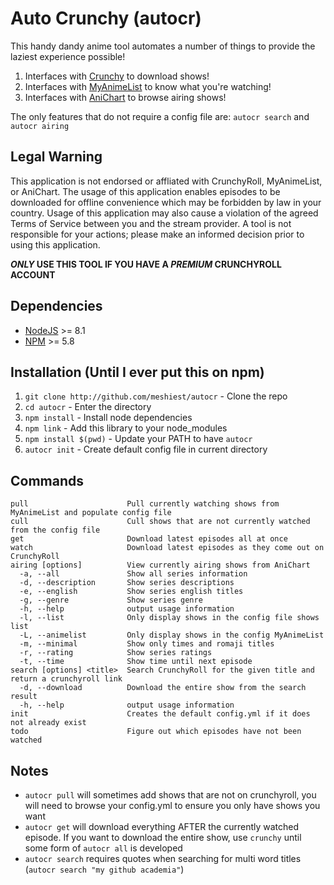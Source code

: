 # Auto Crunchy (autocr)

This handy dandy anime tool automates a number of things to provide the laziest experience possible!

1. Interfaces with [Crunchy](https://github.com/Godzil/Crunchy) to download shows!
2. Interfaces with [MyAnimeList](https://myanimelist.net/) to know what you're watching!
3. Interfaces with [AniChart](http://anichart.net/) to browse airing shows!

The only features that do not require a config file are: `autocr search` and `autocr airing`

## Legal Warning

This application is not endorsed or affliated with CrunchyRoll, MyAnimeList, or AniChart. The usage of this application enables episodes to be downloaded for offline convenience which may be forbidden by law in your country. Usage of this application may also cause a violation of the agreed Terms of Service between you and the stream provider. A tool is not responsible for your actions; please make an informed decision prior to using this application.

***ONLY* USE THIS TOOL IF YOU HAVE A *PREMIUM* CRUNCHYROLL ACCOUNT**

## Dependencies

* [NodeJS](https://nodejs.org/) >= 8.1
* [NPM](https://www.npmjs.org/) >= 5.8

## Installation (Until I ever put this on npm)

1. `git clone http://github.com/meshiest/autocr` - Clone the repo
2. `cd autocr` - Enter the directory
3. `npm install` - Install node dependencies
4. `npm link` - Add this library to your node_modules
5. `npm install $(pwd)` - Update your PATH to have `autocr`
6. `autocr init` - Create default config file in current directory

## Commands

    pull                      Pull currently watching shows from MyAnimeList and populate config file
    cull                      Cull shows that are not currently watched from the config file
    get                       Download latest episodes all at once
    watch                     Download latest episodes as they come out on CrunchyRoll
    airing [options]          View currently airing shows from AniChart
      -a, --all               Show all series information
      -d, --description       Show series descriptions
      -e, --english           Show series english titles
      -g, --genre             Show series genre
      -h, --help              output usage information
      -l, --list              Only display shows in the config file shows list
      -L, --animelist         Only display shows in the config MyAnimeList
      -m, --minimal           Show only times and romaji titles
      -r, --rating            Show series ratings
      -t, --time              Show time until next episode
    search [options] <title>  Search CrunchyRoll for the given title and return a crunchyroll link
      -d, --download          Download the entire show from the search result
      -h, --help              output usage information
    init                      Creates the default config.yml if it does not already exist
    todo                      Figure out which episodes have not been watched


## Notes

* `autocr pull` will sometimes add shows that are not on crunchyroll, you will need to browse your config.yml to ensure you only have shows you want
* `autocr get` will download everything AFTER the currently watched episode. If you want to download the entire show, use `crunchy` until some form of `autocr all` is developed
* `autocr search` requires quotes when searching for multi word titles (`autocr search "my github academia"`)